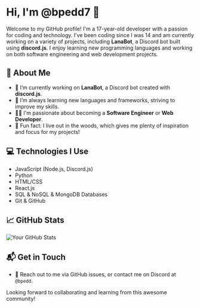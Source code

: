 # Hi, I'm @bpedd7 👋

Welcome to my GitHub profile! I'm a 17-year-old developer with a passion for coding and technology. I’ve been coding since I was 14 and am currently working on a variety of projects, including **LanaBot**, a Discord bot built using **discord.js**. I enjoy learning new programming languages and working on both software engineering and web development projects.

## 🚀 About Me
- 🔭 I’m currently working on **LanaBot**, a Discord bot created with **discord.js**.
- 🌱 I’m always learning new languages and frameworks, striving to improve my skills.
- 👨‍💻 I'm passionate about becoming a **Software Engineer** or **Web Developer**.
- 🌲 Fun fact: I live out in the woods, which gives me plenty of inspiration and focus for my projects!

## 💻 Technologies I Use
- JavaScript (Node.js, Discord.js)
- Python
- HTML/CSS
- React.js
- SQL & NoSQL & MongoDB Databases
- Git & GitHub

## 📈 GitHub Stats

![Your GitHub Stats](https://github-readme-stats.vercel.app/api?username=bpedd7&show_icons=true&hide_title=true)

## 📬 Get in Touch
- 💬 Reach out to me via GitHub issues, or contact me on Discord at `@bpedd`.

Looking forward to collaborating and learning from this awesome community!

